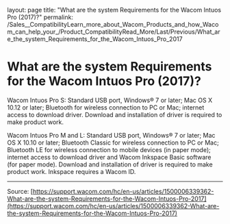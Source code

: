 layout: page
title: "What are the system Requirements for the Wacom Intuos Pro (2017)?"
permalink: /Sales__CompatibilityLearn_more_about_Wacom_Products_and_how_Wacom_can_help_your_/Product_CompatibilityRead_More/Last/Previous/What_are_the_system_Requirements_for_the_Wacom_Intuos_Pro_2017

# What are the system Requirements for the Wacom Intuos Pro (2017)?

Wacom Intuos Pro S: Standard USB port, Windows® 7 or later; Mac OS X 10.12 or later; Bluetooth for wireless connection to PC or Mac; internet access to download driver. Download and installation of driver is required to make product work.


Wacom Intuos Pro M and L: Standard USB port, Windows® 7 or later; Mac OS X 10.10 or later; Bluetooth Classic for wireless connection to PC or Mac; Bluetooth LE for wireless connection to mobile devices (in paper mode); internet access to download driver and Wacom Inkspace Basic software (for paper mode). Download and installation of driver is required to make product work. Inkspace requires a Wacom ID.

---
Source: [https://support.wacom.com/hc/en-us/articles/1500006339362-What-are-the-system-Requirements-for-the-Wacom-Intuos-Pro-2017](https://support.wacom.com/hc/en-us/articles/1500006339362-What-are-the-system-Requirements-for-the-Wacom-Intuos-Pro-2017)
